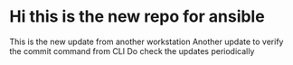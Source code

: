 # Hi this is the new repo for ansible
This is the new update from another workstation
Another update to verify the commit command from CLI
Do check the updates periodically

